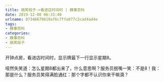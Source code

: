 ```yaml
---
title: 搞笑段子->看进店时间时 | 糗事百科
date: 2019-12-08 06:33:40
urlname: 07348679819af6c7ffa077c2cad4ad4e
tags: 
- 糗事百科
categories:
- 糗事百科
- 搞笑段子
---
```

开钟点房，看进店时间时，显示牌最下一行显示星期8。

哑然失笑道：怎么星期8都出来了，什么意思啊？服务员抿嘴一笑：不是8！我：那是什么？服务员笑得满脸通红：那个字都不认识你来干嘛滴？


